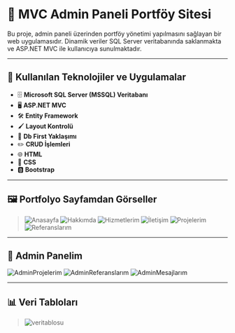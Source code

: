 # 🌟 MVC Admin Paneli Portföy Sitesi

Bu proje, admin paneli üzerinden portföy yönetimi yapılmasını sağlayan bir web uygulamasıdır. Dinamik veriler SQL Server veritabanında saklanmakta ve ASP.NET MVC ile kullanıcıya sunulmaktadır.

---

## 🚀 Kullanılan Teknolojiler ve Uygulamalar
- 🗄️ **Microsoft SQL Server (MSSQL) Veritabanı**
- 🖥️ **ASP.NET MVC**
- 🛠️ **Entity Framework**
- 🖌️ **Layout Kontrolü**
- 📂 **Db First Yaklaşımı**
- ✏️ **CRUD İşlemleri**
- 🌐 **HTML**
- 🎨 **CSS**
- 🅱️ **Bootstrap**


---

## 🖼️ Portfolyo Sayfamdan Görseller


> ![Anasayfa](https://private-user-images.githubusercontent.com/151780255/402265608-9644d6f2-8ed9-4b5d-a662-8240560cc9dd.png?jwt=eyJhbGciOiJIUzI1NiIsInR5cCI6IkpXVCJ9.eyJpc3MiOiJnaXRodWIuY29tIiwiYXVkIjoicmF3LmdpdGh1YnVzZXJjb250ZW50LmNvbSIsImtleSI6ImtleTUiLCJleHAiOjE3MzY2MDI1NjMsIm5iZiI6MTczNjYwMjI2MywicGF0aCI6Ii8xNTE3ODAyNTUvNDAyMjY1NjA4LTk2NDRkNmYyLThlZDktNGI1ZC1hNjYyLTgyNDA1NjBjYzlkZC5wbmc_WC1BbXotQWxnb3JpdGhtPUFXUzQtSE1BQy1TSEEyNTYmWC1BbXotQ3JlZGVudGlhbD1BS0lBVkNPRFlMU0E1M1BRSzRaQSUyRjIwMjUwMTExJTJGdXMtZWFzdC0xJTJGczMlMkZhd3M0X3JlcXVlc3QmWC1BbXotRGF0ZT0yMDI1MDExMVQxMzMxMDNaJlgtQW16LUV4cGlyZXM9MzAwJlgtQW16LVNpZ25hdHVyZT0zZmE3YTg4Mjc0YzU2ZTJiMzY0MGEzZTcyNTBhYzVjMDgyN2NiZTliYTU2NmFmZjk3OGQ1YjVlZDViN2QxYzMyJlgtQW16LVNpZ25lZEhlYWRlcnM9aG9zdCJ9.ZN4F2_xR6ruCLcuRzWAURcIKhbFItCQTQi2EV9jo_Z4)
> ![Hakkımda](https://private-user-images.githubusercontent.com/151780255/402265618-09b29008-1936-42e4-89e0-4937332ad6e3.png?jwt=eyJhbGciOiJIUzI1NiIsInR5cCI6IkpXVCJ9.eyJpc3MiOiJnaXRodWIuY29tIiwiYXVkIjoicmF3LmdpdGh1YnVzZXJjb250ZW50LmNvbSIsImtleSI6ImtleTUiLCJleHAiOjE3MzY2MDI1NjMsIm5iZiI6MTczNjYwMjI2MywicGF0aCI6Ii8xNTE3ODAyNTUvNDAyMjY1NjE4LTA5YjI5MDA4LTE5MzYtNDJlNC04OWUwLTQ5MzczMzJhZDZlMy5wbmc_WC1BbXotQWxnb3JpdGhtPUFXUzQtSE1BQy1TSEEyNTYmWC1BbXotQ3JlZGVudGlhbD1BS0lBVkNPRFlMU0E1M1BRSzRaQSUyRjIwMjUwMTExJTJGdXMtZWFzdC0xJTJGczMlMkZhd3M0X3JlcXVlc3QmWC1BbXotRGF0ZT0yMDI1MDExMVQxMzMxMDNaJlgtQW16LUV4cGlyZXM9MzAwJlgtQW16LVNpZ25hdHVyZT03YmJlZTkyNmUzYzllMjc1MTEzY2E0ODMxNjU2YmM0OGM2Zjk4NTgyYmVhZWZiYjYwZDVhNzkzZjJkMmJkY2EzJlgtQW16LVNpZ25lZEhlYWRlcnM9aG9zdCJ9.OS0_RNQ8_Km7q4-CZytZQmTw9Wz_CWavylmredHGVTc)
> ![Hizmetlerim](https://private-user-images.githubusercontent.com/151780255/402265621-2bcd4ba2-126e-4c50-9641-3fa46844f73a.png?jwt=eyJhbGciOiJIUzI1NiIsInR5cCI6IkpXVCJ9.eyJpc3MiOiJnaXRodWIuY29tIiwiYXVkIjoicmF3LmdpdGh1YnVzZXJjb250ZW50LmNvbSIsImtleSI6ImtleTUiLCJleHAiOjE3MzY2MDI1NjMsIm5iZiI6MTczNjYwMjI2MywicGF0aCI6Ii8xNTE3ODAyNTUvNDAyMjY1NjIxLTJiY2Q0YmEyLTEyNmUtNGM1MC05NjQxLTNmYTQ2ODQ0ZjczYS5wbmc_WC1BbXotQWxnb3JpdGhtPUFXUzQtSE1BQy1TSEEyNTYmWC1BbXotQ3JlZGVudGlhbD1BS0lBVkNPRFlMU0E1M1BRSzRaQSUyRjIwMjUwMTExJTJGdXMtZWFzdC0xJTJGczMlMkZhd3M0X3JlcXVlc3QmWC1BbXotRGF0ZT0yMDI1MDExMVQxMzMxMDNaJlgtQW16LUV4cGlyZXM9MzAwJlgtQW16LVNpZ25hdHVyZT1jNGMzY2MyZmYxNzlkNzEwZjQ3MjMwYmNjNGE4MDg5MGFmYjE1MzA3ZGRmZGQzMTM5ZjY2NzA2OTRmNzYwYzQ0JlgtQW16LVNpZ25lZEhlYWRlcnM9aG9zdCJ9.ILapQmcVPTBGr4ibonMnSdl3IOpBqit2eVYfEnmQuRI)
> ![İletişim](https://private-user-images.githubusercontent.com/151780255/402265623-0545807d-c420-4de2-a308-0f555f341104.png?jwt=eyJhbGciOiJIUzI1NiIsInR5cCI6IkpXVCJ9.eyJpc3MiOiJnaXRodWIuY29tIiwiYXVkIjoicmF3LmdpdGh1YnVzZXJjb250ZW50LmNvbSIsImtleSI6ImtleTUiLCJleHAiOjE3MzY2MDI1NjMsIm5iZiI6MTczNjYwMjI2MywicGF0aCI6Ii8xNTE3ODAyNTUvNDAyMjY1NjIzLTA1NDU4MDdkLWM0MjAtNGRlMi1hMzA4LTBmNTU1ZjM0MTEwNC5wbmc_WC1BbXotQWxnb3JpdGhtPUFXUzQtSE1BQy1TSEEyNTYmWC1BbXotQ3JlZGVudGlhbD1BS0lBVkNPRFlMU0E1M1BRSzRaQSUyRjIwMjUwMTExJTJGdXMtZWFzdC0xJTJGczMlMkZhd3M0X3JlcXVlc3QmWC1BbXotRGF0ZT0yMDI1MDExMVQxMzMxMDNaJlgtQW16LUV4cGlyZXM9MzAwJlgtQW16LVNpZ25hdHVyZT1jMzhhNTk5ZGZiY2ZmNDZlZWRhMThiZjZmYTFiMTY1MDJlZmM1ZDEyODIxODgwOGM1NjZkMTRmMWQwNGNjNTRkJlgtQW16LVNpZ25lZEhlYWRlcnM9aG9zdCJ9.zbjabwiqIhpbhhiWHdBPz-72NaFcmCRGrFi1fTtz5NU)
> ![Projelerim](https://private-user-images.githubusercontent.com/151780255/402265627-4dbe6c72-56af-4c48-a72b-cb12fa0f0cd7.png?jwt=eyJhbGciOiJIUzI1NiIsInR5cCI6IkpXVCJ9.eyJpc3MiOiJnaXRodWIuY29tIiwiYXVkIjoicmF3LmdpdGh1YnVzZXJjb250ZW50LmNvbSIsImtleSI6ImtleTUiLCJleHAiOjE3MzY2MDI1NjMsIm5iZiI6MTczNjYwMjI2MywicGF0aCI6Ii8xNTE3ODAyNTUvNDAyMjY1NjI3LTRkYmU2YzcyLTU2YWYtNGM0OC1hNzJiLWNiMTJmYTBmMGNkNy5wbmc_WC1BbXotQWxnb3JpdGhtPUFXUzQtSE1BQy1TSEEyNTYmWC1BbXotQ3JlZGVudGlhbD1BS0lBVkNPRFlMU0E1M1BRSzRaQSUyRjIwMjUwMTExJTJGdXMtZWFzdC0xJTJGczMlMkZhd3M0X3JlcXVlc3QmWC1BbXotRGF0ZT0yMDI1MDExMVQxMzMxMDNaJlgtQW16LUV4cGlyZXM9MzAwJlgtQW16LVNpZ25hdHVyZT03YTNhNjA2ZDRkNjc0OTczOGJjOGYxNWQ1YzRlMzBkMzVkMzk1NjI2MjU2MzUyMWViNTY5MGM4NDNlMTFiOWRiJlgtQW16LVNpZ25lZEhlYWRlcnM9aG9zdCJ9.ZckUfuFTaKp0M9vtcVEAgPlQ9Y8ZFjymMeo-B1n8ttQ)
> ![Referanslarım](https://private-user-images.githubusercontent.com/151780255/402265630-d466c61d-76c7-465f-acac-379628caa362.png?jwt=eyJhbGciOiJIUzI1NiIsInR5cCI6IkpXVCJ9.eyJpc3MiOiJnaXRodWIuY29tIiwiYXVkIjoicmF3LmdpdGh1YnVzZXJjb250ZW50LmNvbSIsImtleSI6ImtleTUiLCJleHAiOjE3MzY2MDI1NjMsIm5iZiI6MTczNjYwMjI2MywicGF0aCI6Ii8xNTE3ODAyNTUvNDAyMjY1NjMwLWQ0NjZjNjFkLTc2YzctNDY1Zi1hY2FjLTM3OTYyOGNhYTM2Mi5wbmc_WC1BbXotQWxnb3JpdGhtPUFXUzQtSE1BQy1TSEEyNTYmWC1BbXotQ3JlZGVudGlhbD1BS0lBVkNPRFlMU0E1M1BRSzRaQSUyRjIwMjUwMTExJTJGdXMtZWFzdC0xJTJGczMlMkZhd3M0X3JlcXVlc3QmWC1BbXotRGF0ZT0yMDI1MDExMVQxMzMxMDNaJlgtQW16LUV4cGlyZXM9MzAwJlgtQW16LVNpZ25hdHVyZT1iYWIwOThmNTkxMGNiZTNkMTY4YTUxYmU4NzJmNzYyMjQ4MTVlM2ViNjIyYmU5N2ZjM2Y1ZDAyYzE0Yjk4MDkxJlgtQW16LVNpZ25lZEhlYWRlcnM9aG9zdCJ9.8EGxUmtBEH-QSvu3ceQNEIBX4u1Sh2LUP6vwn_BCSyg)


---

## 🔐 Admin Panelim

![AdminProjelerim](https://github.com/user-attachments/assets/d5b35215-5bb2-456a-9692-331e5a396c0d)
![AdminReferanslarım](https://github.com/user-attachments/assets/1464c21f-5f2c-4cb7-bec2-28676c42350e)
![AdminMesajlarım](https://github.com/user-attachments/assets/6e9f0d1f-4473-4ef1-bc3b-1919ee797f64)


---

## 📊 Veri Tabloları


> ![veritablosu](https://private-user-images.githubusercontent.com/151780255/402264173-d467e989-a444-4429-8c5f-608731bad8f7.png?jwt=eyJhbGciOiJIUzI1NiIsInR5cCI6IkpXVCJ9.eyJpc3MiOiJnaXRodWIuY29tIiwiYXVkIjoicmF3LmdpdGh1YnVzZXJjb250ZW50LmNvbSIsImtleSI6ImtleTUiLCJleHAiOjE3MzY2MDI2MzcsIm5iZiI6MTczNjYwMjMzNywicGF0aCI6Ii8xNTE3ODAyNTUvNDAyMjY0MTczLWQ0NjdlOTg5LWE0NDQtNDQyOS04YzVmLTYwODczMWJhZDhmNy5wbmc_WC1BbXotQWxnb3JpdGhtPUFXUzQtSE1BQy1TSEEyNTYmWC1BbXotQ3JlZGVudGlhbD1BS0lBVkNPRFlMU0E1M1BRSzRaQSUyRjIwMjUwMTExJTJGdXMtZWFzdC0xJTJGczMlMkZhd3M0X3JlcXVlc3QmWC1BbXotRGF0ZT0yMDI1MDExMVQxMzMyMTdaJlgtQW16LUV4cGlyZXM9MzAwJlgtQW16LVNpZ25hdHVyZT03MmUwZDZlNDQzY2U5OWRkYzllOTVjZmNiZTZiYzE3ZDVmZjU4ZTYyNDlhMGMzNTRiMzNlZjA1Njg2YmZhOTg2JlgtQW16LVNpZ25lZEhlYWRlcnM9aG9zdCJ9.XzE9iq1YHE93seyjjqlelpuZdfzsk23Nt_6BvtRejZ4)


